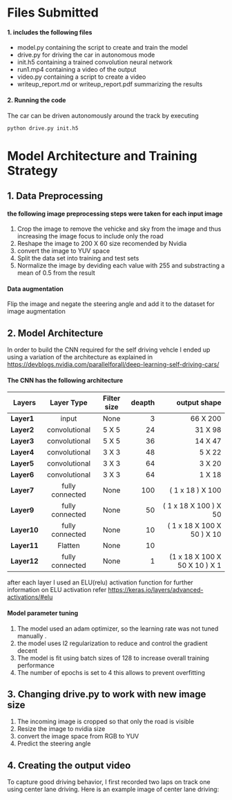 # Files Submitted 
#### 1. includes the following files
* model.py containing the script to create and train the model
* drive.py for driving the car in autonomous mode
* init.h5 containing a trained convolution neural network 
* run1.mp4 containing a video of the output
* video.py containing a script to create a video
* writeup_report.md or writeup_report.pdf summarizing the results

#### 2. Running the code
The car can be driven autonomously around the track by executing 
```sh
python drive.py init.h5
```
# Model Architecture and Training Strategy

## 1. Data Preprocessing 
 #### the following image preprocessing steps were taken for each input image 
 1. Crop the image to remove the vehicke and sky from the image and thus increasing the image focus to include only the road
 2. Reshape the image to 200 X 60 size recomended by Nvidia
 3. convert the image to YUV space 
 4. Split the data set into training and test sets 
 5. Normalize the image by deviding each value with 255 and substracting a mean of 0.5 from the result 
 
 #### Data augmentation
 Flip the image and negate the steering angle and add it to the dataset for image augmentation 
 
## 2. Model Architecture

In order to build the CNN required for the self driving vehcle I ended up using a variation of the architecture as explained in https://devblogs.nvidia.com/parallelforall/deep-learning-self-driving-cars/ 


#### The CNN has the following architecture 

| Layers        | Layer Type | Filter size   | deapth        | output shape |
| ------------- |:-------------:|:-------------:| -------------:| -------------:|
| **Layer1**    | input          |None          | 3             | 66 X 200 | 
| **Layer2**    | convolutional  |5 X 5         | 24            | 31 X 98 |
| **Layer3**    | convolutional  |5 X 5         | 36            | 14 X 47 |
| **Layer4**    | convolutional  |3 X 3         | 48            | 5 X 22 |
| **Layer5**    | convolutional  |3 X 3         | 64            | 3 X 20 |
| **Layer6**    | convolutional  |3 X 3         | 64            | 1 X 18 |
| **Layer7**    | fully connected|None          | 100           | ( 1 x 18 )  X 100 |
| **Layer9**    | fully connected|None          | 50            | ( 1 x 18 X 100 )  X 50 |
| **Layer10**   | fully connected|None          | 10            |  ( 1 x 18 X 100 X 50 )  X 10|
| **Layer11**   | Flatten        |None          | 10            | |
| **Layer12**   | fully connected|None          | 1             | (1 x 18 X 100 X 50 X 10 ) X 1 |

after each layer I used an ELU(relu) activation function for further information on ELU activation refer 
https://keras.io/layers/advanced-activations/#elu

#### Model parameter tuning

1. The model used an adam optimizer, so the learning rate was not tuned manually .
2. the model uses l2 regularization to reduce and control the gradient decent 
3. The model is fit using batch sizes of 128 to increase overall training performance  
4. The number of epochs is set to 4 this allows to prevent overfitting 

## 3. Changing drive.py to work with new image size
 1. The incoming image is cropped so that only the road is visible 
 2. Resize the image to nvidia size 
 3. convert the image space from RGB to YUV 
 4. Predict the steering angle 
 
## 4. Creating the output video
To capture good driving behavior, I first recorded two laps on track one using center lane driving. Here is an example image of center lane driving:

